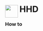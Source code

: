 
<h1>
	<img src="~/icon.svg" style="float: left; width: 42px; margin: 3px 5px 0 0;">
	HHD
</h1>

### How to

